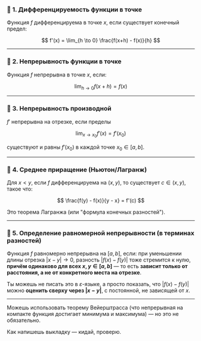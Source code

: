 ### 📌 **1. Дифференцируемость функции в точке**

Функция $f$ дифференцируема в точке $x$, если существует конечный предел:

$$
f'(x) = \lim_{h \to 0} \frac{f(x+h) - f(x)}{h}
$$

---

### 📌 **2. Непрерывность функции в точке**

Функция $f$ непрерывна в точке $x$, если:

$$
\lim_{h \to 0} f(x+h) = f(x)
$$

---

### 📌 **3. Непрерывность производной**

$f'$ непрерывна на отрезке, если пределы

$$
\lim_{x \to x_0} f'(x) = f'(x_0)
$$

существуют и равны $f'(x_0)$ в каждой точке $x_0 \in [a,b]$.

---

### 📌 **4. Среднее приращение (Ньютон/Лагранж)**

Для $x < y$, если $f$ дифференцируема на $(x, y)$,
то существует $c \in (x, y)$, такое что:

$$
\frac{f(y) - f(x)}{y - x} = f'(c)
$$

Это теорема Лагранжа (или "формула конечных разностей").

---

### 📌 **5. Определение равномерной непрерывности (в терминах разностей)**

Функция $f$ равномерно непрерывна на $[a,b]$, если:
при уменьшении длины отрезка $|x - y| \to 0$, разность $|f(x) - f(y)|$ тоже стремится к нулю,
**причём одинаково для всех $x,y \in [a,b]$** — то есть **зависит только от расстояния, а не от конкретного места на отрезке**.

Ты можешь не писать это в $\varepsilon$-языке, а просто показать, что $|f(x) - f(y)|$ можно **оценить сверху через $|x - y|$**, с постоянной, не зависящей от $x$.

---

Можешь использовать теорему Вейерштрасса (что непрерывная на компакте функция достигает минимума и максимума) — но это не обязательно.

Как напишешь выкладку — кидай, проверю.
